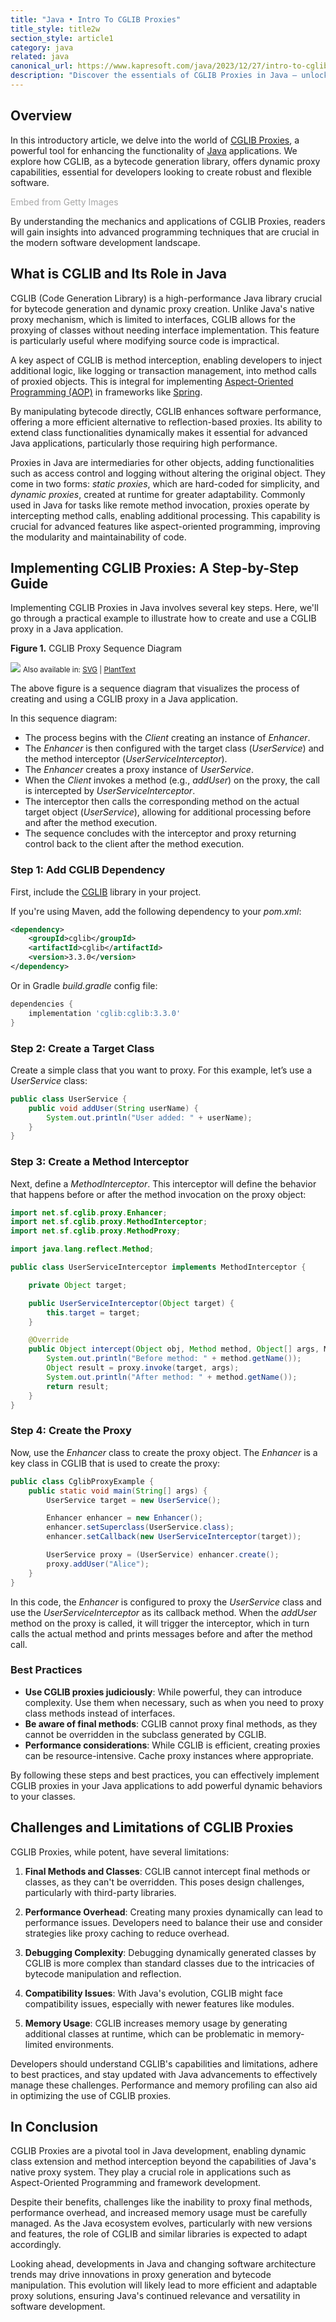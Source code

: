 ```yaml
---
title: "Java • Intro To CGLIB Proxies"
title_style: title2w
section_style: article1
category: java
related: java
canonical_url: https://www.kapresoft.com/java/2023/12/27/intro-to-cglib-proxies.html
description: "Discover the essentials of CGLIB Proxies in Java – unlock advanced programming techniques for robust, flexible software development."
---
```



## Overview

In this introductory article, we delve into the world of <a href="https://github.com/cglib/cglib" target="_blank" alt="CGLIB Proxies">CGLIB Proxies</a>, a powerful tool for enhancing the functionality of <a href="/java/2018/08/15/getting-started-with-java.html" target="_blank">Java</a> applications. We explore how CGLIB, as a bytecode generation library, offers dynamic proxy capabilities, essential for developers looking to create robust and flexible software.<!--excerpt-->

<div class="getty-image">
  <a id='XShEBy0_SIpxLejo0mVMeA' class='gie-single' href='http://www.gettyimages.com/detail/518947422' target='_blank' style='color:#a7a7a7;text-decoration:none;font-weight:normal !important;border:none;display:inline-block;'>Embed from Getty Images</a><script>window.gie=window.gie||function(c){(gie.q=gie.q||[]).push(c)};gie(function(){gie.widgets.load({id:'XShEBy0_SIpxLejo0mVMeA',sig:'mYTwrI4jg_X_bHkXtyl06TU7kQtjK7rZCL99MJmGco8=',w:'505px',h:'250px',items:'518947422',caption: false ,tld:'com',is360: false })});</script><script src='//embed-cdn.gettyimages.com/widgets.js' charset='utf-8' async></script>
</div>

By understanding the mechanics and applications of CGLIB Proxies, readers will gain insights into advanced programming techniques that are crucial in the modern software development landscape.

## What is CGLIB and Its Role in Java

CGLIB (Code Generation Library) is a high-performance Java library crucial for bytecode generation and dynamic proxy creation. Unlike Java's native proxy mechanism, which is limited to interfaces, CGLIB allows for the proxying of classes without needing interface implementation. This feature is particularly useful where modifying source code is impractical.

A key aspect of CGLIB is method interception, enabling developers to inject additional logic, like logging or transaction management, into method calls of proxied objects. This is integral for implementing <a href="/java/2023/12/15/spring-intro-to-aop.html" target="_blank" alt="Aspect-Oriented Programming (AOP)">Aspect-Oriented Programming (AOP)</a> in frameworks like <a href="/java/2023/10/01/spring-framework-annotations.html" target="_blank" alt="Spring">Spring</a>.

By manipulating bytecode directly, CGLIB enhances software performance, offering a more efficient alternative to reflection-based proxies. Its ability to extend class functionalities dynamically makes it essential for advanced Java applications, particularly those requiring high performance.

Proxies in Java are intermediaries for other objects, adding functionalities such as access control and logging without altering the original object. They come in two forms: *static proxies*, which are hard-coded for simplicity, and *dynamic proxies*, created at runtime for greater adaptability. Commonly used in Java for tasks like remote method invocation, proxies operate by intercepting method calls, enabling additional processing. This capability is crucial for advanced features like aspect-oriented programming, improving the modularity and maintainability of code.

## Implementing CGLIB Proxies: A Step-by-Step Guide

Implementing CGLIB Proxies in Java involves several key steps. Here, we'll go through a practical example to illustrate how to create and use a CGLIB proxy in a Java application.

**Figure 1.** CGLIB Proxy Sequence Diagram

<div class="uml-diagram">
   <img src="https://cdngh.kapresoft.com/img/intro-to-cglib-proxies-1-acd024b.webp">
   <small>Also available in: <a href="https://www.planttext.com/api/plantuml/svg/VPFFReCm3CRlUGgB4now1-0mjK8STfWqgTi3fC5heuKG1TEnjr_-m4YcjgVOaNzyd-sm7ubRcdh5c7615D9mJL0qPoLFRtQOVzgPzqPX0No4HadKb5Us-iArG1iArYGl-HZH7j5UfS0NJMW56XeYaEHt6IY3aIe08NnG-ixj6IdMnfYnQ1jspt_-QX0MEM5PCIv8NbsuUMThb1CZqd4opgtYurWcea_XfhgFDLof4nTVfSPlk3sCiihvqERg4epFG6gtB5V0EhnXUcjoONdNUQsoE2YdLIITnXcoS7WWyL4xbIL9PvEkYIM9f-EK7-ajUuW7xFuhUihJsDKGsBJ1TOUPwDRauTDTGuzq6Jh06SL4Sj3f1pBhIykEZ-EguJMYxOf2C_ZdJfc9PM1xr9txLNu1" target="_blank">SVG</a>&nbsp;|
   <a href="https://www.planttext.com/?text=VPFFReCm3CRlUGgB4now1-0mjK8STfWqgTi3fC5heuKG1TEnjr_-m4YcjgVOaNzyd-sm7ubRcdh5c7615D9mJL0qPoLFRtQOVzgPzqPX0No4HadKb5Us-iArG1iArYGl-HZH7j5UfS0NJMW56XeYaEHt6IY3aIe08NnG-ixj6IdMnfYnQ1jspt_-QX0MEM5PCIv8NbsuUMThb1CZqd4opgtYurWcea_XfhgFDLof4nTVfSPlk3sCiihvqERg4epFG6gtB5V0EhnXUcjoONdNUQsoE2YdLIITnXcoS7WWyL4xbIL9PvEkYIM9f-EK7-ajUuW7xFuhUihJsDKGsBJ1TOUPwDRauTDTGuzq6Jh06SL4Sj3f1pBhIykEZ-EguJMYxOf2C_ZdJfc9PM1xr9txLNu1" target="_blank">PlantText</a>
   </small>
</div>

The above figure is a sequence diagram that visualizes the process of creating and using a CGLIB proxy in a Java application.

In this sequence diagram:
- The process begins with the _Client_ creating an instance of _Enhancer_.
- The _Enhancer_ is then configured with the target class (_UserService_) and the method interceptor (_UserServiceInterceptor_).
- The _Enhancer_ creates a proxy instance of _UserService_.
- When the _Client_ invokes a method (e.g., _addUser_) on the proxy, the call is intercepted by _UserServiceInterceptor_.
- The interceptor then calls the corresponding method on the actual target object (_UserService_), allowing for additional processing before and after the method execution.
- The sequence concludes with the interceptor and proxy returning control back to the client after the method execution.

### Step 1: Add CGLIB Dependency

First, include the <a href="https://mvnrepository.com/artifact/cglib/cglib/3.3.0" target="_blank" alt="CGLIB">CGLIB</a> library in your project. 

If you're using Maven, add the following dependency to your _pom.xml_:

```xml
<dependency>
    <groupId>cglib</groupId>
    <artifactId>cglib</artifactId>
    <version>3.3.0</version>
</dependency>
```

Or in Gradle _build.gradle_ config file:

```gradle
dependencies {
    implementation 'cglib:cglib:3.3.0'
}
```

### Step 2: Create a Target Class

Create a simple class that you want to proxy. For this example, let’s use a _UserService_ class:

```java
public class UserService {
    public void addUser(String userName) {
        System.out.println("User added: " + userName);
    }
}
```

### Step 3: Create a Method Interceptor

Next, define a _MethodInterceptor_. This interceptor will define the behavior that happens before or after the method invocation on the proxy object:

```java
import net.sf.cglib.proxy.Enhancer;
import net.sf.cglib.proxy.MethodInterceptor;
import net.sf.cglib.proxy.MethodProxy;

import java.lang.reflect.Method;

public class UserServiceInterceptor implements MethodInterceptor {

    private Object target;

    public UserServiceInterceptor(Object target) {
        this.target = target;
    }

    @Override
    public Object intercept(Object obj, Method method, Object[] args, MethodProxy proxy) throws Throwable {
        System.out.println("Before method: " + method.getName());
        Object result = proxy.invoke(target, args);
        System.out.println("After method: " + method.getName());
        return result;
    }
}
```

### Step 4: Create the Proxy

Now, use the _Enhancer_ class to create the proxy object. The _Enhancer_ is a key class in CGLIB that is used to create the proxy:

```java
public class CglibProxyExample {
    public static void main(String[] args) {
        UserService target = new UserService();

        Enhancer enhancer = new Enhancer();
        enhancer.setSuperclass(UserService.class);
        enhancer.setCallback(new UserServiceInterceptor(target));

        UserService proxy = (UserService) enhancer.create();
        proxy.addUser("Alice");
    }
}
```

In this code, the _Enhancer_ is configured to proxy the _UserService_ class and use the _UserServiceInterceptor_ as its callback method. When the _addUser_ method on the proxy is called, it will trigger the interceptor, which in turn calls the actual method and prints messages before and after the method call.

### Best Practices

- **Use CGLIB proxies judiciously**: While powerful, they can introduce complexity. Use them when necessary, such as when you need to proxy class methods instead of interfaces.
- **Be aware of final methods**: CGLIB cannot proxy final methods, as they cannot be overridden in the subclass generated by CGLIB.
- **Performance considerations**: While CGLIB is efficient, creating proxies can be resource-intensive. Cache proxy instances where appropriate.

By following these steps and best practices, you can effectively implement CGLIB proxies in your Java applications to add powerful dynamic behaviors to your classes.

## Challenges and Limitations of CGLIB Proxies

CGLIB Proxies, while potent, have several limitations:

1. **Final Methods and Classes**: CGLIB cannot intercept final methods or classes, as they can't be overridden. This poses design challenges, particularly with third-party libraries.

2. **Performance Overhead**: Creating many proxies dynamically can lead to performance issues. Developers need to balance their use and consider strategies like proxy caching to reduce overhead.

3. **Debugging Complexity**: Debugging dynamically generated classes by CGLIB is more complex than standard classes due to the intricacies of bytecode manipulation and reflection.

4. **Compatibility Issues**: With Java's evolution, CGLIB might face compatibility issues, especially with newer features like modules.

5. **Memory Usage**: CGLIB increases memory usage by generating additional classes at runtime, which can be problematic in memory-limited environments.

Developers should understand CGLIB's capabilities and limitations, adhere to best practices, and stay updated with Java advancements to effectively manage these challenges. Performance and memory profiling can also aid in optimizing the use of CGLIB proxies.

## In Conclusion

CGLIB Proxies are a pivotal tool in Java development, enabling dynamic class extension and method interception beyond the capabilities of Java's native proxy system. They play a crucial role in applications such as Aspect-Oriented Programming and framework development.

Despite their benefits, challenges like the inability to proxy final methods, performance overhead, and increased memory usage must be carefully managed. As the Java ecosystem evolves, particularly with new versions and features, the role of CGLIB and similar libraries is expected to adapt accordingly.

Looking ahead, developments in Java and changing software architecture trends may drive innovations in proxy generation and bytecode manipulation. This evolution will likely lead to more efficient and adaptable proxy solutions, ensuring Java's continued relevance and versatility in software development.
